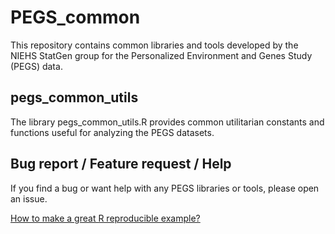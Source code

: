 # PEGS_common
This repository contains common libraries and tools developed by the NIEHS
StatGen group for the Personalized Environment and Genes Study (PEGS) data.

## pegs_common_utils

The library pegs_common_utils.R provides common utilitarian constants and
functions useful for analyzing the PEGS datasets.

## Bug report / Feature request / Help

If you find a bug or want help with any PEGS libraries or tools, please open an issue.

[How to make a great R reproducible example?](https://stackoverflow.com/q/5963269/6103040)
